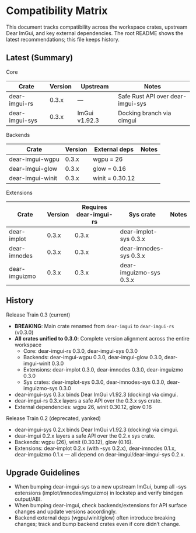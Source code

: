 # Compatibility Matrix

This document tracks compatibility across the workspace crates, upstream Dear ImGui, and key external dependencies. The root README shows the latest recommendations; this file keeps history.

## Latest (Summary)

Core

| Crate           | Version | Upstream        | Notes                                     |
|-----------------|---------|-----------------|-------------------------------------------|
| dear-imgui-rs   | 0.3.x   | —               | Safe Rust API over dear-imgui-sys         |
| dear-imgui-sys  | 0.3.x   | ImGui v1.92.3   | Docking branch via cimgui                 |

Backends

| Crate            | Version | External deps      | Notes |
|------------------|---------|--------------------|-------|
| dear-imgui-wgpu  | 0.3.x   | wgpu = 26          |       |
| dear-imgui-glow  | 0.3.x   | glow = 0.16        |       |
| dear-imgui-winit | 0.3.x   | winit = 0.30.12    |       |

Extensions

| Crate         | Version | Requires dear-imgui-rs | Sys crate               | Notes |
|---------------|---------|------------------------|-------------------------|-------|
| dear-implot   | 0.3.x   | 0.3.x                  | dear-implot-sys 0.3.x   |       |
| dear-imnodes  | 0.3.x   | 0.3.x                  | dear-imnodes-sys 0.3.x  |       |
| dear-imguizmo | 0.3.x   | 0.3.x                  | dear-imguizmo-sys 0.3.x |       |

## History

Release Train 0.3 (current)

- **BREAKING**: Main crate renamed from `dear-imgui` to `dear-imgui-rs` (v0.3.0)
- **All crates unified to 0.3.0**: Complete version alignment across the entire workspace
  - Core: dear-imgui-rs 0.3.0, dear-imgui-sys 0.3.0
  - Backends: dear-imgui-wgpu 0.3.0, dear-imgui-glow 0.3.0, dear-imgui-winit 0.3.0
  - Extensions: dear-implot 0.3.0, dear-imnodes 0.3.0, dear-imguizmo 0.3.0
  - Sys crates: dear-implot-sys 0.3.0, dear-imnodes-sys 0.3.0, dear-imguizmo-sys 0.3.0
- dear-imgui-sys 0.3.x binds Dear ImGui v1.92.3 (docking) via cimgui.
- dear-imgui-rs 0.3.x layers a safe API over the 0.3.x sys crate.
- External dependencies: wgpu 26, winit 0.30.12, glow 0.16

Release Train 0.2 (deprecated, yanked)

- dear-imgui-sys 0.2.x binds Dear ImGui v1.92.3 (docking) via cimgui.
- dear-imgui 0.2.x layers a safe API over the 0.2.x sys crate.
- Backends: wgpu (26), winit (0.30.12), glow (0.16).
- Extensions: dear-implot 0.2.x (with -sys 0.2.x), dear-imnodes 0.1.x, dear-imguizmo 0.1.x — all depend on dear-imgui/dear-imgui-sys 0.2.x.

## Upgrade Guidelines

- When bumping dear-imgui-sys to a new upstream ImGui, bump all -sys extensions (implot/imnodes/imguizmo) in lockstep and verify bindgen output/ABI.
- When bumping dear-imgui, check backends/extensions for API surface changes and update versions accordingly.
- Backend external deps (wgpu/winit/glow) often introduce breaking changes; track and bump backend crates even if core didn’t change.

